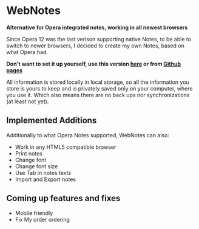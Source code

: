 <h1>WebNotes</h1>
<p><strong>Alternative for Opera integrated notes, working in all newest browsers</strong></p>
<p>Since Opera 12 was the last verison supporting native Notes, to be able to switch to newer browsers, I decided to create my own Notes, based on what Opera had.</p>

<p><strong>Don't want to set it up yourself, use this version <a href='http://notes.waterbreadinternet.com/' target='_blank'>here</a> or from <a href='http://ar2rsawseen.github.io/WebNotes/' target='_blank'>Github pages</a></strong></p>

<p>All information is stored locally in local storage, so all the information you store is yours to keep and is privately saved only on your computer, where you use it. Which also means there are no back ups nor synchronizations (at least not yet).</p>

<h2>Implemented Additions</h2>
<p>Additionally to what Opera Notes supported, WebNotes can also:
<ul>
	<li>Work in any HTML5 compatible browser</li>
	<li>Print notes</li>
	<li>Change font</li>
	<li>Change font size</li>
	<li>Use Tab in notes texts</li>
	<li>Import and Export notes</li>
</ul>
</p>

<h2>Coming up features and fixes</h2>
<ul>
	<li>Mobile friendly</li>
	<li>Fix My order ordering</li>
</ul>
